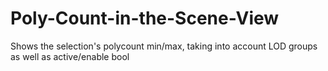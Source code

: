 # Poly-Count-in-the-Scene-View
Shows the selection's polycount min/max, taking into account LOD groups as well as active/enable bool
